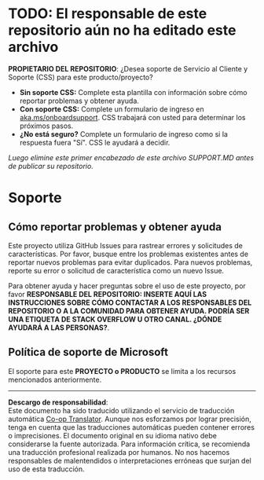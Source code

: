 <!--
CO_OP_TRANSLATOR_METADATA:
{
  "original_hash": "16623b0983ccd9d0cd0680b9604e9cf4",
  "translation_date": "2025-10-17T18:49:59+00:00",
  "source_file": "SUPPORT.md",
  "language_code": "es"
}
-->
# TODO: El responsable de este repositorio aún no ha editado este archivo

**PROPIETARIO DEL REPOSITORIO**: ¿Desea soporte de Servicio al Cliente y Soporte (CSS) para este producto/proyecto?

- **Sin soporte CSS:** Complete esta plantilla con información sobre cómo reportar problemas y obtener ayuda.
- **Con soporte CSS:** Complete un formulario de ingreso en [aka.ms/onboardsupport](https://aka.ms/onboardsupport). CSS trabajará con usted para determinar los próximos pasos.
- **¿No está seguro?** Complete un formulario de ingreso como si la respuesta fuera "Sí". CSS le ayudará a decidir.

*Luego elimine este primer encabezado de este archivo SUPPORT.MD antes de publicar su repositorio.*
<!-- markdownlint-disable-next-line MD025 - Justificación: Plantilla estándar de Microsoft -->
# Soporte

## Cómo reportar problemas y obtener ayuda  

Este proyecto utiliza GitHub Issues para rastrear errores y solicitudes de características. Por favor, busque entre los problemas existentes antes de reportar nuevos problemas para evitar duplicados. Para nuevos problemas, reporte su error o solicitud de característica como un nuevo Issue.

Para obtener ayuda y hacer preguntas sobre el uso de este proyecto, por favor **RESPONSABLE DEL REPOSITORIO: INSERTE AQUÍ LAS INSTRUCCIONES SOBRE CÓMO CONTACTAR A LOS RESPONSABLES DEL REPOSITORIO O A LA COMUNIDAD PARA OBTENER AYUDA. PODRÍA SER UNA ETIQUETA DE STACK OVERFLOW U OTRO CANAL. ¿DÓNDE AYUDARÁ A LAS PERSONAS?**.

## Política de soporte de Microsoft  

El soporte para este **PROYECTO o PRODUCTO** se limita a los recursos mencionados anteriormente.

---

**Descargo de responsabilidad**:  
Este documento ha sido traducido utilizando el servicio de traducción automática [Co-op Translator](https://github.com/Azure/co-op-translator). Aunque nos esforzamos por lograr precisión, tenga en cuenta que las traducciones automáticas pueden contener errores o imprecisiones. El documento original en su idioma nativo debe considerarse la fuente autorizada. Para información crítica, se recomienda una traducción profesional realizada por humanos. No nos hacemos responsables de malentendidos o interpretaciones erróneas que surjan del uso de esta traducción.